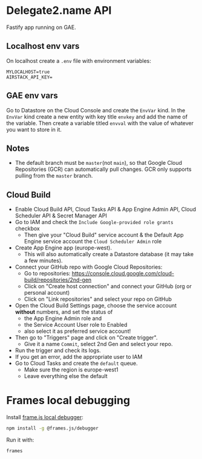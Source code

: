 # Delegate2.name API

Fastify app running on GAE.

## Localhost env vars

On localhost create a `.env` file with environment variables:

```
MYLOCALHOST=true
AIRSTACK_API_KEY=
```

## GAE env vars

Go to Datastore on the Cloud Console and create the `EnvVar` kind. In the `EnvVar` kind create a new entity with key title `envkey` and add the name of the variable. Then create a variable titled `envval` with the value of whatever you want to store in it. 

## Notes

- The default branch must be `master`(not `main`), so that Google Cloud Repositories (GCR) can automatically pull changes. GCR only supports pulling from the `master` branch.

## Cloud Build

- Enable Cloud Build API, Cloud Tasks API & App Engine Admin API, Cloud Scheduler API & Secret Manager API 
- Go to IAM and check the `Include Google-provided role grants` checkbox
  - Then give your "Cloud Build" service account & the Default App Engine service account the `Cloud Scheduler Admin` role
- Create App Engine app (europe-west).
  - This will also automatically create a Datastore database (it may take a few minutes).
- Connect your GitHub repo with Google Cloud Repositories:
  - Go to repositories: https://console.cloud.google.com/cloud-build/repositories/2nd-gen 
  - Click on "Create host connection" and connect your GitHub (org or personal account)
  - Click on "Link repositories" and select your repo on GitHub
- Open the Cloud Build Settings page, choose the service account **without** numbers, and set the status of 
  - the App Engine Admin role and 
  - the Service Account User role to Enabled
  - also select it as preferred service account!
- Then go to "Triggers" page and click on "Create trigger". 
  - Give it a name `Commit`, select 2nd Gen and select your repo.
- Run the trigger and check its logs.
- If you get an error, add the appropriate user to IAM
- Go to Cloud Tasks and create the `default` queue.
  - Make sure the region is europe-west1
  - Leave everything else the default

# Frames local debugging

Install [frame.js local debugger](https://framesjs.org/guides/debugger#local-installation):

```bash
npm install -g @frames.js/debugger
```

Run it with:

```bash
frames
```